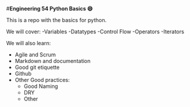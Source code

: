 #**Engineering 54  Python Basics :smile:**

This is a repo with the basics for python. 

We will cover: 
-Variables
-Datatypes
-Control Flow
-Operators
-Iterators

We will also learn:
- Agile and Scrum 
- Markdown and documentation 
- Good git etiquette 
- Github 
- Other Good practices:
     - Good Naming 
     - DRY 
     - Other 